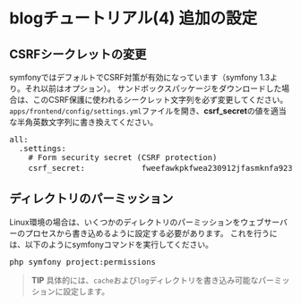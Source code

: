 blogチュートリアル(4) 追加の設定
================================

CSRFシークレットの変更
----------------------

symfonyではデフォルトでCSRF対策が有効になっています（symfony 1.3より。それ以前はオプション）。
サンドボックスパッケージをダウンロードした場合は、このCSRF保護に使われるシークレット文字列を必ず変更してください。
`apps/frontend/config/settings.yml`ファイルを開き、**csrf_secret**の値を適当な半角英数文字列に書き換えてください。

<pre>
all:
  .settings:
    # Form security secret (CSRF protection)
    csrf_secret:            fweefawkpkfwea230912jfasmknfa923 # 適当な文字列
</pre>


ディレクトリのパーミッション
----------------------------

Linux環境の場合は、いくつかのディレクトリのパーミッションをウェブサーバーのプロセスから書き込めるように設定する必要があります。
これを行うには、以下のようにsymfonyコマンドを実行してください。

<pre>
php symfony project:permissions
</pre>

> **TIP**
> 具体的には、`cache`および`log`ディレクトリを書き込み可能なパーミッションに設定します。
